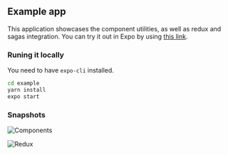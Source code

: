 ## Example app

This application showcases the component utilities, as well as redux and sagas integration. You can try it out in Expo by using [this link](https://expo.io/@rgommezz/example).

### Runing it locally
You need to have `expo-cli` installed.

```bash
cd example
yarn install
expo start
```

### Snapshots
![Components](https://user-images.githubusercontent.com/4982414/52171945-cca02580-275d-11e9-8c67-cc0879ba5396.png)



![Redux](https://user-images.githubusercontent.com/4982414/52171946-cf9b1600-275d-11e9-83af-33f3dabcde9b.png)
